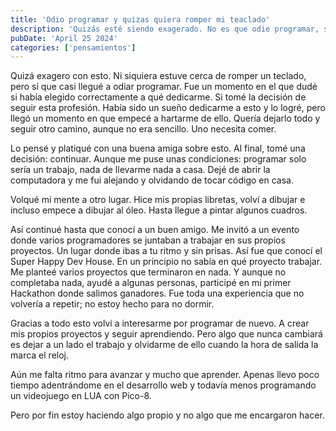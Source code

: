 ```yaml
---
title: 'Odio programar y quizas quiera romper mi teaclado'
description: 'Quizás esté siendo exagerado. No es que odie programar, sino que ya no lo disfruto como antes.'
pubDate: 'April 25 2024'
categories: ['pensamientos']
---
```


Quizá exagero con esto. Ni siquiera estuve cerca de romper un teclado, pero sí que casi llegué a odiar programar. Fue un momento en el que dudé si había elegido correctamente a qué dedicarme. Si tomé la decisión de seguir esta profesión. Había sido un sueño dedicarme a esto y lo logré, pero llegó un momento en que empecé a hartarme de ello. Quería dejarlo todo y seguir otro camino, aunque no era sencillo. Uno necesita comer.

Lo pensé y platiqué con una buena amiga sobre esto. Al final, tomé una decisión: continuar. Aunque me puse unas condiciones: programar solo sería un trabajo, nada de llevarme nada a casa. Dejé de abrir la computadora y me fui alejando y olvidando de tocar código en casa.

Volqué mi mente a otro lugar.  Hice mis propias libretas, volví a dibujar e incluso empece a dibujar al óleo. Hasta llegue a pintar algunos cuadros.

Así continué hasta que conocí a un buen amigo. Me invitó a un evento donde varios programadores se juntaban a trabajar en sus propios proyectos. Un lugar donde ibas a tu ritmo y sin prisas. Así fue que conocí el Super Happy Dev House. En un principio no sabía en qué proyecto trabajar. Me planteé varios proyectos que terminaron en nada. Y aunque no completaba nada, ayudé a algunas personas, participé en mi primer Hackathon donde salimos ganadores. Fue toda una experiencia que no volvería a repetir; no estoy hecho para no dormir.

Gracias a todo esto volví a interesarme por programar de nuevo. A crear mis propios proyectos y seguir aprendiendo. Pero algo que nunca cambiará es dejar a un lado el trabajo y olvidarme de ello cuando la hora de salida la marca el reloj.

Aún me falta ritmo para avanzar y mucho que aprender. Apenas llevo poco tiempo adentrándome en el desarrollo web y todavía menos programando un videojuego en LUA con Pico-8.

Pero por fin estoy haciendo algo propio y no algo que me encargaron hacer.
